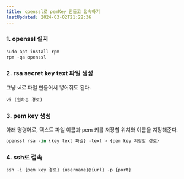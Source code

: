 ```yaml
---
title: openssl로 pemKey 만들고 접속하기
lastUpdated: 2024-03-02T21:22:36
---
```


### 1. openssl 설치

```js
sudo apt install rpm
rpm -qa openssl
```

### 2. rsa secret key text 파일 생성

그냥 vi로 파일 만들어서 넣어줘도 된다.

```
vi (원하는 경로)
```

### 3. pem key 생성

아래 명령어로, 텍스트 파일 이름과 pem 키를 저장할 위치와 이름을 지정해준다.

```js
openssl rsa -in {key text 파일} -text > {pem key 저장할 경로}
```

### 4. ssh로 접속

```js
ssh -i {pem key 경로} {username}@{url} -p {port}
```